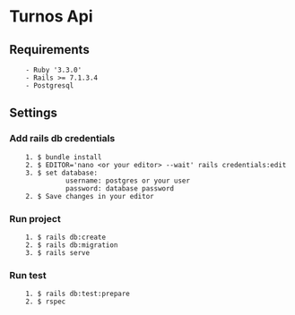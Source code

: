 # Turnos Api

## Requirements
```
    - Ruby '3.3.0'
    - Rails >= 7.1.3.4
    - Postgresql
```

## Settings
### Add rails db credentials
```
    1. $ bundle install
    2. $ EDITOR='nano <or your editor> --wait' rails credentials:edit
    3. $ set database: 
              username: postgres or your user
              password: database password
    2. $ Save changes in your editor
```
### Run project
```
    1. $ rails db:create
    2. $ rails db:migration
    3. $ rails serve
```

### Run test
```
    1. $ rails db:test:prepare 
    2. $ rspec
```